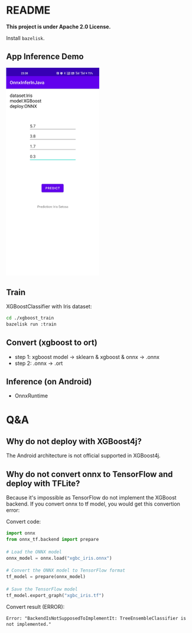 # README

**This project is under Apache 2.0 License.**

Install `bazelisk`.

## App Inference Demo

<img src="Screenshots/Prediction_A.jpg" alt="prediction sample" width="50%">

## Train

XGBoostClassifier with Iris dataset:

```bash
cd ./xgboost_train
bazelisk run :train
```

## Convert (xgboost to ort)

- step 1: xgboost model -> sklearn & xgboost & onnx -> .onnx
- step 2: .onnx -> .ort

## Inference (on Android)

- OnnxRuntime

# Q&A

## Why do not deploy with XGBoost4j?

The Android architecture is not official supported in XGBoost4j.

## Why do not convert onnx to TensorFlow and deploy with TFLite?

Because it's impossible as TensorFlow do not implement the XGBoost backend. If you convert onnx to tf model, you would get this convertion error:

Convert code:

```python
import onnx
from onnx_tf.backend import prepare

# Load the ONNX model
onnx_model = onnx.load("xgbc_iris.onnx")

# Convert the ONNX model to TensorFlow format
tf_model = prepare(onnx_model)

# Save the TensorFlow model
tf_model.export_graph("xgbc_iris.tf")
```

Convert result (ERROR):

```plain
Error: "BackendIsNotSupposedToImplementIt: TreeEnsembleClassifier is not implemented."
```
